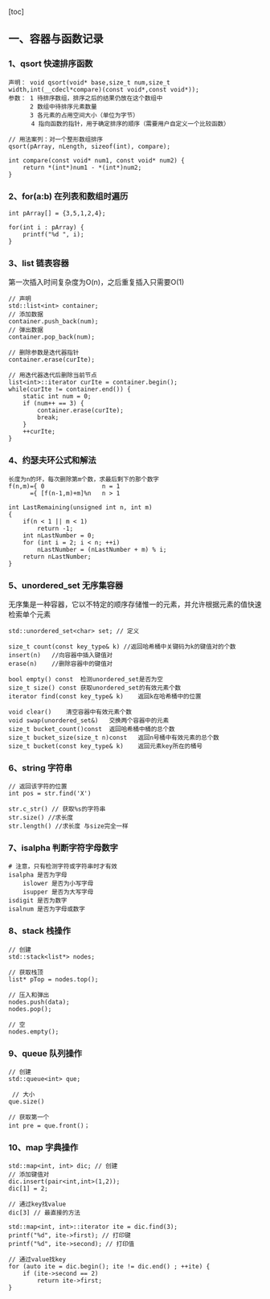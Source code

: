 [toc]

## 一、容器与函数记录

### 1、qsort 快速排序函数

```
声明： void qsort(void* base,size_t num,size_t width,int(__cdecl*compare)(const void*,const void*)); 
参数： 1 待排序数组，排序之后的结果仍放在这个数组中
　　　 2 数组中待排序元素数量
　　　 3 各元素的占用空间大小（单位为字节）
　　   4 指向函数的指针，用于确定排序的顺序（需要用户自定义一个比较函数）
```

```
// 用法案列：对一个整形数组排序
qsort(pArray, nLength, sizeof(int), compare);

int compare(const void* num1, const void* num2) {
	return *(int*)num1 - *(int*)num2;
}
```



### 2、for(a:b) 在列表和数组时遍历

```
int pArray[] = {3,5,1,2,4};

for(int i : pArray) {
    printf("%d ", i);
}
```



### 3、list 链表容器

第一次插入时间复杂度为O(n)，之后重复插入只需要O(1)

```
// 声明
std::list<int> container;
// 添加数据
container.push_back(num);
// 弹出数据
container.pop_back(num);
```

```
// 删除参数是迭代器指针
container.erase(curIte);

// 用迭代器迭代后删除当前节点
list<int>::iterator curIte = container.begin();
while(curIte != container.end()) {
    static int num = 0;
    if (num++ == 3) {
        container.erase(curIte);
        break;
    }
    ++curIte;
}
```



### 4、约瑟夫环公式和解法

```
长度为n的环，每次删除第m个数，求最后剩下的那个数字
f(n,m)={ 0                n = 1
      ={ [f(n-1,m)+m]%n   n > 1
```

```
int LastRemaining(unsigned int n, int m)
{
    if(n < 1 || m < 1)
        return -1;
    int nLastNumber = 0;
    for (int i = 2; i < n; ++i) 
        nLastNumber = (nLastNumber + m) % i;   
    return nLastNumber;
}
```



### 5、unordered_set  无序集容器

无序集是一种容器，它以不特定的顺序存储惟一的元素，并允许根据元素的值快速检索单个元素

```
std::unordered_set<char> set; // 定义

size_t count(const key_type& k)	//返回哈希桶中关键码为k的键值对的个数
insert(n)	//向容器中插入键值对
erase(n)	//删除容器中的键值对

bool empty() const	检测unordered_set是否为空
size_t size() const	获取unordered_set的有效元素个数
iterator find(const key_type& k)	返回k在哈希桶中的位置

void clear()	清空容器中有效元素个数
void swap(unordered_set&)	交换两个容器中的元素
size_t bucket_count()const	返回哈希桶中桶的总个数
size_t bucket_size(size_t n)const	返回n号桶中有效元素的总个数
size_t bucket(const key_type& k)	返回元素key所在的桶号
```



### 6、string 字符串

```
// 返回该字符的位置
int pos = str.find('X')

str.c_str() // 获取%s的字符串
str.size() //求长度 
str.length() //求长度 与size完全一样
```



### 7、isalpha 判断字符字母数字

```
# 注意，只有检测字符或字符串时才有效
isalpha 是否为字母
	islower 是否为小写字母
	isupper 是否为大写字母
isdigit 是否为数字
isalnum 是否为字母或数字
```



### 8、stack 栈操作

```
// 创建
std::stack<list*> nodes; 

// 获取栈顶
list* pTop = nodes.top();

// 压入和弹出
nodes.push(data);
nodes.pop();

// 空
nodes.empty();
```



### 9、queue 队列操作

```
// 创建
std::queue<int> que; 

 // 大小
que.size()

// 获取第一个
int pre = que.front()；
```



### 10、map 字典操作

```
std::map<int, int> dic; // 创建
// 添加键值对
dic.insert(pair<int,int>(1,2));
dic[1] = 2;

// 通过key找value
dic[3] // 最直接的方法

std::map<int, int>::iterator ite = dic.find(3);
printf("%d", ite->first); // 打印键
printf("%d", ite->second); // 打印值

// 通过value找key
for (auto ite = dic.begin(); ite != dic.end() ; ++ite) {
    if (ite->second == 2)
        return ite->first;
}
```

